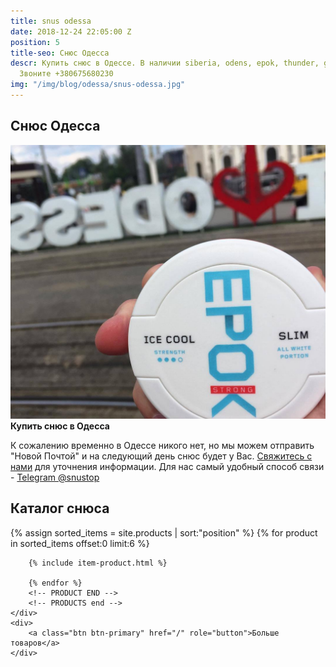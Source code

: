 ```yaml
---
title: snus odessa
date: 2018-12-24 22:05:00 Z
position: 5
title-seo: Снюс Одесса
descr: Купить снюс в Одессе. В наличии siberia, odens, epok, thunder, general и другие.
  Звоните +380675680230
img: "/img/blog/odessa/snus-odessa.jpg"
---
```


<section class="mb-4">
	<h1>Снюс Одесса</h1>
	<div class="row">
		<div class="col-md-7">
			<img class="img-fluid" src="/img/blog/odessa/snus-odessa.jpg" alt="Снюс Одесса">
		</div>
		<div class="col-md-5">
			<strong>Купить снюс в Одесса</strong>
			<p>К сожалению временно в Одессе никого нет, но мы можем отправить "Новой Почтой" и на следующий день снюс будет у Вас. <a href="#contactModal" data-toggle="modal" data-target="#contactModal">Свяжитесь с нами</a> для уточнения информации. Для нас самый удобный способ связи - <a href="//t.me/snustop" target="_blank" title="Telegram"><i class="icon-telegram"></i>Telegram @snustop</a></p>
		</div>
	</div>
</section>

<section class="mb-4">
	<h2>Каталог снюса</h2>
	<div class="row">
		<!-- PRODUCTS start -->
		<!-- PRODUCT START -->
		{% assign sorted_items = site.products | sort:"position" %}
		{% for product in sorted_items offset:0 limit:6 %}
		
		{% include item-product.html %}

		{% endfor %}
		<!-- PRODUCT END -->
		<!-- PRODUCTS end -->
	</div>
	<div>
		<a class="btn btn-primary" href="/" role="button">Больше товаров</a>
	</div>
</section>

